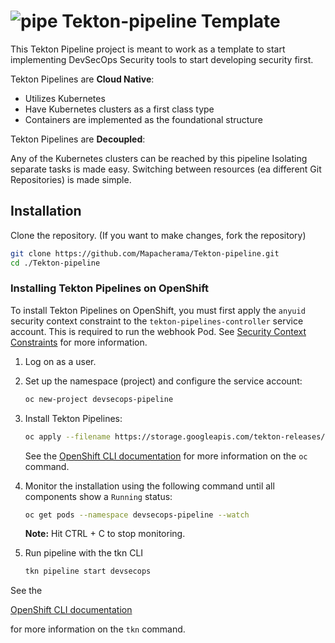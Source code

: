 # ![pipe](https://cdn.iconscout.com/icon/premium/png-256-thumb/pipeline-inspection-2532122-2118736.png) Tekton-pipeline Template

This Tekton Pipeline project is meant to work as a template to start implementing DevSecOps Security tools to start developing security first.

Tekton Pipelines are **Cloud Native**:

- Utilizes Kubernetes
- Have Kubernetes clusters as a first class type
- Containers are implemented as the foundational structure

Tekton Pipelines are **Decoupled**:

Any of the Kubernetes clusters can be reached by this pipeline
Isolating separate tasks is made easy.
Switching between resources (ea different Git Repositories) is made simple.

## Installation

Clone the repository. (If you want to make changes, fork the repository)

   ```bash
   git clone https://github.com/Mapacherama/Tekton-pipeline.git
   cd ./Tekton-pipeline
   ```
### Installing Tekton Pipelines on OpenShift

To install Tekton Pipelines on OpenShift, you must first apply the `anyuid` security
context constraint to the `tekton-pipelines-controller` service account. This is required to run the webhook Pod.
See
[Security Context Constraints](https://docs.openshift.com/container-platform/4.3/authentication/managing-security-context-constraints.html)
for more information.

1. Log on as a user.

1. Set up the namespace (project) and configure the service account:

   ```bash
   oc new-project devsecops-pipeline
   ```
2. Install Tekton Pipelines:

   ```bash
   oc apply --filename https://storage.googleapis.com/tekton-releases/pipeline/latest/release.notags.yaml
   ```
   See the
   [OpenShift CLI documentation](https://docs.openshift.com/container-platform/4.3/cli_reference/openshift_cli/getting-started-cli.html)
   for more information on the `oc` command.

3. Monitor the installation using the following command until all components show a `Running` status:

   ```bash
   oc get pods --namespace devsecops-pipeline --watch
   ```

   **Note:** Hit CTRL + C to stop monitoring.
   
4. Run pipeline with the tkn CLI 

   ```bash
   tkn pipeline start devsecops
   ```

See the 

[OpenShift CLI documentation](https://docs.openshift.com/container-platform/4.7/cli_reference/tkn_cli/op-tkn-reference.html)

for more information on the `tkn` command.




